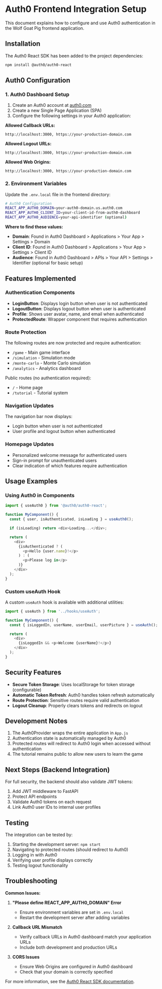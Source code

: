 # Auth0 Frontend Integration Setup

This document explains how to configure and use Auth0 authentication in the Wolf Goat Pig frontend application.

## Installation

The Auth0 React SDK has been added to the project dependencies:

```bash
npm install @auth0/auth0-react
```

## Auth0 Configuration

### 1. Auth0 Dashboard Setup

1. Create an Auth0 account at [auth0.com](https://auth0.com)
2. Create a new Single Page Application (SPA)
3. Configure the following settings in your Auth0 application:

**Allowed Callback URLs:**
```
http://localhost:3000, https://your-production-domain.com
```

**Allowed Logout URLs:**
```
http://localhost:3000, https://your-production-domain.com
```

**Allowed Web Origins:**
```
http://localhost:3000, https://your-production-domain.com
```

### 2. Environment Variables

Update the `.env.local` file in the frontend directory:

```bash
# Auth0 Configuration
REACT_APP_AUTH0_DOMAIN=your-auth0-domain.us.auth0.com
REACT_APP_AUTH0_CLIENT_ID=your-client-id-from-auth0-dashboard
REACT_APP_AUTH0_AUDIENCE=your-api-identifier (optional)
```

**Where to find these values:**
- **Domain**: Found in Auth0 Dashboard > Applications > Your App > Settings > Domain
- **Client ID**: Found in Auth0 Dashboard > Applications > Your App > Settings > Client ID
- **Audience**: Found in Auth0 Dashboard > APIs > Your API > Settings > Identifier (optional for basic setup)

## Features Implemented

### Authentication Components

- **LoginButton**: Displays login button when user is not authenticated
- **LogoutButton**: Displays logout button when user is authenticated
- **Profile**: Shows user avatar, name, and email when authenticated
- **ProtectedRoute**: Wrapper component that requires authentication

### Route Protection

The following routes are now protected and require authentication:
- `/game` - Main game interface
- `/simulation` - Simulation mode
- `/monte-carlo` - Monte Carlo simulation
- `/analytics` - Analytics dashboard

Public routes (no authentication required):
- `/` - Home page
- `/tutorial` - Tutorial system

### Navigation Updates

The navigation bar now displays:
- Login button when user is not authenticated
- User profile and logout button when authenticated

### Homepage Updates

- Personalized welcome message for authenticated users
- Sign-in prompt for unauthenticated users
- Clear indication of which features require authentication

## Usage Examples

### Using Auth0 in Components

```javascript
import { useAuth0 } from '@auth0/auth0-react';

function MyComponent() {
  const { user, isAuthenticated, isLoading } = useAuth0();

  if (isLoading) return <div>Loading...</div>;

  return (
    <div>
      {isAuthenticated ? (
        <p>Hello {user.name}!</p>
      ) : (
        <p>Please log in</p>
      )}
    </div>
  );
}
```

### Custom useAuth Hook

A custom `useAuth` hook is available with additional utilities:

```javascript
import { useAuth } from '../hooks/useAuth';

function MyComponent() {
  const { isLoggedIn, userName, userEmail, userPicture } = useAuth();

  return (
    <div>
      {isLoggedIn && <p>Welcome {userName}!</p>}
    </div>
  );
}
```

## Security Features

- **Secure Token Storage**: Uses localStorage for token storage (configurable)
- **Automatic Token Refresh**: Auth0 handles token refresh automatically
- **Route Protection**: Sensitive routes require valid authentication
- **Logout Cleanup**: Properly clears tokens and redirects on logout

## Development Notes

1. The Auth0Provider wraps the entire application in `App.js`
2. Authentication state is automatically managed by Auth0
3. Protected routes will redirect to Auth0 login when accessed without authentication
4. The tutorial remains public to allow new users to learn the game

## Next Steps (Backend Integration)

For full security, the backend should also validate JWT tokens:
1. Add JWT middleware to FastAPI
2. Protect API endpoints
3. Validate Auth0 tokens on each request
4. Link Auth0 user IDs to internal user profiles

## Testing

The integration can be tested by:
1. Starting the development server: `npm start`
2. Navigating to protected routes (should redirect to Auth0)
3. Logging in with Auth0
4. Verifying user profile displays correctly
5. Testing logout functionality

## Troubleshooting

**Common Issues:**

1. **"Please define REACT_APP_AUTH0_DOMAIN" Error**
   - Ensure environment variables are set in `.env.local`
   - Restart the development server after adding variables

2. **Callback URL Mismatch**
   - Verify callback URLs in Auth0 dashboard match your application URLs
   - Include both development and production URLs

3. **CORS Issues**
   - Ensure Web Origins are configured in Auth0 dashboard
   - Check that your domain is correctly specified

For more information, see the [Auth0 React SDK documentation](https://auth0.com/docs/quickstart/spa/react).